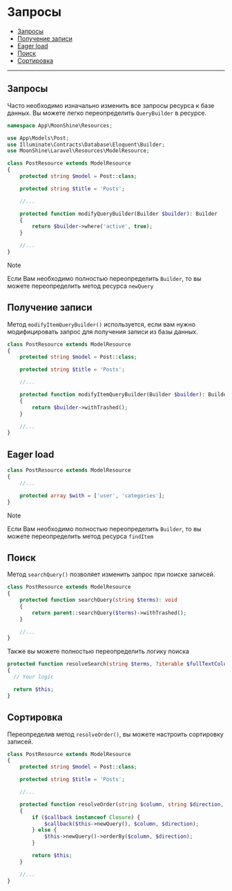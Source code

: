 # Запросы

- [Запросы](#query)
- [Получение записи](#receiving-a-record)
- [Eager load](#eager-load)
- [Поиск](#search)
- [Сортировка](#sorting)

---

<a name="query"></a>
## Запросы

Часто необходимо изначально изменить все запросы ресурса к базе данных.
Вы можете легко переопределить `QueryBuilder` в ресурсе.

```php
namespace App\MoonShine\Resources;

use App\Models\Post;
use Illuminate\Contracts\Database\Eloquent\Builder;
use MoonShine\Laravel\Resources\ModelResource;

class PostResource extends ModelResource
{
    protected string $model = Post::class;

    protected string $title = 'Posts';

    //...

    protected function modifyQueryBuilder(Builder $builder): Builder
    {
        return $builder->where('active', true);
    }

    //...
}
```

> [!NOTE]
> Если Вам необходимо полностью переопределить `Builder`, то вы можете переопределить метод ресурса `newQuery`

<a name="receiving-a-record"></a>
## Получение записи

Метод `modifyItemQueryBuilder()` используется, если вам нужно модифицировать запрос для получения записи из базы данных.

```php
class PostResource extends ModelResource
{
    protected string $model = Post::class;

    protected string $title = 'Posts';

    //...

    protected function modifyItemQueryBuilder(Builder $builder): Builder
    {
        return $builder->withTrashed();
    }

    //...
}
```

<a name="eager-load"></a>
## Eager load

```php
class PostResource extends ModelResource
{
    //...

    protected array $with = ['user', 'categories']; 
}
```

> [!NOTE]
> Если Вам необходимо полностью переопределить `Builder`, то вы можете переопределить метод ресурса `findItem`

<a name="search"></a>
## Поиск

Метод `searchQuery()` позволяет изменить запрос при поиске записей.

```php
class PostResource extends ModelResource
{
    protected function searchQuery(string $terms): void
    {
        return parent::searchQuery($terms)->withTrashed();
    }

    //...
}
```

Также вы можете полностью переопределить логику поиска

```php
protected function resolveSearch(string $terms, ?iterable $fullTextColumns = null): static
{
  // Your logic

  return $this;
}
```

<a name="sorting"></a>
## Сортировка

Переопределив метод `resolveOrder()`, вы можете настроить сортировку записей.

```php
class PostResource extends ModelResource
{
    protected string $model = Post::class;

    protected string $title = 'Posts';

    //...

    protected function resolveOrder(string $column, string $direction, ?Closure $callback): static
    {
        if ($callback instanceof Closure) {
            $callback($this->newQuery(), $column, $direction);
        } else {
            $this->newQuery()->orderBy($column, $direction);
        }

        return $this;
    }

    //...
}
```
